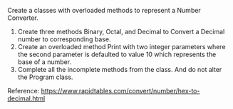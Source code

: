Create a classes with overloaded methods to represent a Number Converter.

1. Create three methods Binary, Octal, and Decimal to Convert a Decimal number to corresponding base.
2. Create an overloaded method Print with two integer parameters where the second parameter is defaulted to value 10 which represents the base of a number.
3. Complete all the incomplete methods from the class. And do not alter the Program class.

Reference: https://www.rapidtables.com/convert/number/hex-to-decimal.html